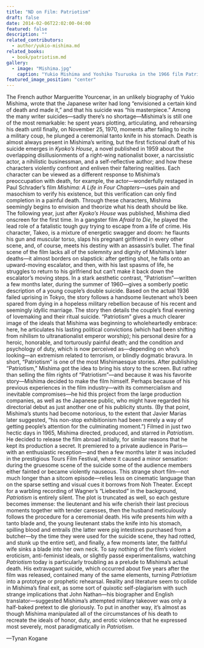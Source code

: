 ```yaml
---
title: "ND on Film: Patriotism"
draft: false
date: 2014-02-06T22:02:00-04:00
featured: false
description: ""
related_contributors:
  - author/yukio-mishima.md
related_books:
  - book/patriotism.md
gallery:
  - image: "Mishima.jpg"
    caption: "Yukio Mishima and Yoshiko Tsuruoka in the 1966 film Patriotism."
featured_image_position: "center"
---
```


The French author Margueritte Yourcenar, in an unlikely biography of Yukio Mishima, wrote that the Japanese writer had long “envisioned a certain kind of death and made it,” and that his suicide was “his masterpiece.” Among the many writer suicides—sadly there’s no shortage—Mishima’s is still one of the most remarkable: he spent years plotting, articulating, and rehearsing his death until finally, on November 25, 1970, moments after failing to incite a military coup, he plunged a ceremonial tanto knife in his stomach.
Death is almost always present in Mishima’s writing, but the first fictional draft of his suicide emerges in _Kyoko’s House_, a novel published in 1959 about the overlapping disillusionments of a right-wing nationalist boxer, a narcissistic actor, a nihilistic businessman, and a self-reflective author; and how these characters violently confront and enliven their faltering realities. Each character can be viewed as a different response to Mishima’s preoccupation with death, for example, the actor—wonderfully restaged in Paul Schrader’s film _Mishima: A Life in Four Chapters_—uses pain and masochism to verify his existence, but this verification can only find completion in a painful death. Through these characters, Mishima seemingly begins to envision and theorize what his death should be like.
The following year, just after _Kyoko’s House_ was published, Mishima died onscreen for the first time. In a gangster film _Afraid to Die_, he played the lead role of a fatalistic tough guy trying to escape from a life of crime. His character, Takeo, is a mixture of energetic swagger and doom: he flaunts his gun and muscular torso, slaps his pregnant girlfriend in every other scene, and, of course, meets his destiny with an assassin’s bullet. The final scene of the film lacks all of the solemnity and dignity of Mishima’s later deaths—it almost borders on slapstick: after getting shot, he falls onto an upward-moving escalator, and then, with his last spasms of life, he struggles to return to his girlfriend but can’t make it back down the escalator’s moving steps.
In a stark aesthetic contrast, “Patriotism”—written a few months later, during the summer of 1960—gives a somberly poetic description of a young couple’s double suicide. Based on the actual 1936 failed uprising in Tokyo, the story follows a handsome lieutenant who’s been spared from dying in a hopeless military rebellion because of his recent and seemingly idyllic marriage. The story then details the couple’s final evening of lovemaking and their ritual suicide. “Patriotism” gives a much clearer image of the ideals that Mishima was beginning to wholeheartedly embrace: here, he articulates his lasting political convictions (which had been shifting from nihilism to ultranationalist emperor worship); his personal desire for a heroic, honorable, and torturously painful death; and the condition and psychology of duty, which is now perceived as—depending on who’s looking—an extremism related to terrorism, or blindly dogmatic bravura. In short, “Patriotism” is one of the most Mishimaesque stories.
After publishing “Patriotism,” Mishima got the idea to bring his story to the screen. But rather than selling the film rights of “Patriotism”—and because it was his favorite story—Mishima decided to make the film himself. Perhaps because of his previous experiences in the film industry—with its commercialism and inevitable compromises—he hid this project from the large production companies, as well as the Japanese public, who might have regarded his directorial debut as just another one of his publicity stunts. (By that point, Mishima’s stunts had become notorious, to the extent that Javier Marias later suggested, “his non-stop exhibitionism had been merely a way of getting people’s attention for the culminating moment.”)
Filmed in just two hectic days in 1965, Mishima directed, produced, and starred in _Patriotism_. He decided to release the film abroad initially, for similar reasons that he kept its production a secret. It premiered to a private audience in Paris—with an enthusiastic reception—and then a few months later it was included in the prestigious Tours Film Festival, where it caused a minor sensation: during the gruesome scene of the suicide some of the audience members either fainted or became violently nauseous.
This strange short film—not much longer than a sitcom episode—relies less on cinematic language than on the sparse setting and visual cues it borrows from Noh Theater. Except for a warbling recording of Wagner’s “Liebestod” in the background, _Patriotism_ is entirely silent. The plot is truncated as well, so each gesture becomes immense: the lieutenant and his wife cherish their last precious moments together with tender caresses, then the husband meticulously follows the procedure for a ceremonial death. His wife presents him with a tanto blade and, the young lieutenant stabs the knife into his stomach, spilling blood and entrails (the latter were pig intestines purchased from a butcher—by the time they were used for the suicide scene, they had rotted, and stunk up the entire set), and finally, a few moments later, the faithful wife sinks a blade into her own neck.
To say nothing of the film’s violent eroticism, anti-feminist ideals, or slightly passé experimentalisms, watching _Patriotism_ today is particularly troubling as a prelude to Mishima’s actual death. His extravagant suicide, which occurred about five years after the film was released, contained many of the same elements, turning _Patriotism_ into a prototype or prophetic rehearsal.
Reality and literature seem to collide in Mishima’s final exit, as some sort of quixotic self-plagiarism with such strange implications that John Nathan—his biographer and English translator—suggested Mishima’s attempted military takeover was only a half-baked pretext to die gloriously. To put in another way, it’s almost as though Mishima manipulated all of the circumstances of his death to recreate the ideals of honor, duty, and erotic violence that he expressed most severely, most paradigmatically in _Patriotism_.

—Tynan Kogane

